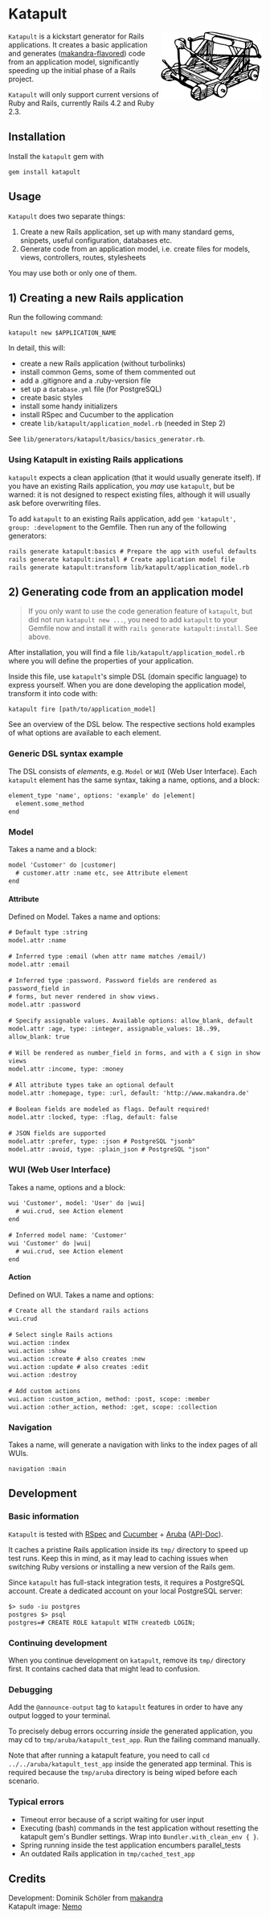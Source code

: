 # Katapult

<img src="katapult.png" width="200px" align="right" />


`Katapult` is a kickstart generator for Rails applications. It creates a basic
application and generates ([makandra-flavored](https://leanpub.com/growing-rails))
code from an application model, significantly speeding up the initial phase of a
Rails project.

`Katapult` will only support current versions of Ruby and Rails, currently
Rails 4.2 and Ruby 2.3.


## Installation

Install the `katapult` gem with

    gem install katapult


## Usage

`Katapult` does two separate things:

1. Create a new Rails application, set up with many standard gems, snippets,
   useful configuration, databases etc.
2. Generate code from an application model, i.e. create files for models, views,
   controllers, routes, stylesheets

You may use both or only one of them.


## 1) Creating a new Rails application

Run the following command:

    katapult new $APPLICATION_NAME

In detail, this will:
 
- create a new Rails application (without turbolinks)
- install common Gems, some of them commented out
- add a .gitignore and a .ruby-version file
- set up a `database.yml` file (for PostgreSQL)
- create basic styles
- install some handy initializers
- install RSpec and Cucumber to the application
- create `lib/katapult/application_model.rb` (needed in Step 2)

See `lib/generators/katapult/basics/basics_generator.rb`.

### Using Katapult in existing Rails applications
`katapult` expects a clean application (that it would usually generate itself).
If you have an existing Rails application, you *may* use `katapult`, but be
warned: it is not designed to respect existing files, although it will usually
ask before overwriting files.

To add `katapult` to an existing Rails application, add
`gem 'katapult', group: :development` to the Gemfile. Then run any of the
following generators:

    rails generate katapult:basics # Prepare the app with useful defaults
    rails generate katapult:install # Create application model file
    rails generate katapult:transform lib/katapult/application_model.rb


## 2) Generating code from an application model

> If you only want to use the code generation feature of `katapult`, but did not
> run `katapult new ...`, you need to add `katapult` to your Gemfile now and
> install it with `rails generate katapult:install`. See above.

After installation, you will find a file `lib/katapult/application_model.rb`
where you will define the properties of your application.

Inside this file, use `katapult`'s simple DSL (domain specific language) to
express yourself. When you are done developing the application model, transform
it into code with:

    katapult fire [path/to/application_model]

See an overview of the DSL below. The respective sections hold examples of what
options are available to each element.

### Generic DSL syntax example
The DSL consists of _elements_, e.g. `Model` or `WUI` (Web User Interface). Each
`katapult` element has the same syntax, taking a name, options, and a block:

    element_type 'name', options: 'example' do |element|
      element.some_method
    end


### Model
Takes a name and a block:

    model 'Customer' do |customer|
      # customer.attr :name etc, see Attribute element
    end


#### Attribute
Defined on Model. Takes a name and options:

    # Default type :string
    model.attr :name
    
    # Inferred type :email (when attr name matches /email/)
    model.attr :email

    # Inferred type :password. Password fields are rendered as password_field in
    # forms, but never rendered in show views.
    model.attr :password
    
    # Specify assignable values. Available options: allow_blank, default
    model.attr :age, type: :integer, assignable_values: 18..99, allow_blank: true
    
    # Will be rendered as number_field in forms, and with a € sign in show views
    model.attr :income, type: :money
    
    # All attribute types take an optional default
    model.attr :homepage, type: :url, default: 'http://www.makandra.de'
    
    # Boolean fields are modeled as flags. Default required!
    model.attr :locked, type: :flag, default: false

    # JSON fields are supported
    model.attr :prefer, type: :json # PostgreSQL "jsonb"
    model.attr :avoid, type: :plain_json # PostgreSQL "json"


### WUI (Web User Interface)
Takes a name, options and a block:

    wui 'Customer', model: 'User' do |wui|
      # wui.crud, see Action element
    end

    # Inferred model name: 'Customer'
    wui 'Customer' do |wui|
      # wui.crud, see Action element
    end


#### Action
Defined on WUI. Takes a name and options:

    # Create all the standard rails actions
    wui.crud

    # Select single Rails actions
    wui.action :index
    wui.action :show
    wui.action :create # also creates :new
    wui.action :update # also creates :edit
    wui.action :destroy
    
    # Add custom actions
    wui.action :custom_action, method: :post, scope: :member
    wui.action :other_action, method: :get, scope: :collection
    

### Navigation
Takes a name, will generate a navigation with links to the index pages of all
WUIs.

    navigation :main


## Development

### Basic information
`Katapult` is tested with [RSpec](http://rspec.info/) and
[Cucumber](https://cucumber.io/) + [Aruba](https://github.com/cucumber/aruba)
([API-Doc](http://www.rubydoc.info/github/cucumber/aruba/master/)).

It caches a pristine Rails application inside its `tmp/` directory to
speed up test runs. Keep this in mind, as it may lead to caching issues when
switching Ruby versions or installing a new version of the Rails gem.

Since `katapult` has full-stack integration tests, it requires a PostgreSQL
account. Create a dedicated account on your local PostgreSQL server:

    $> sudo -iu postgres
    postgres $> psql
    postgres=# CREATE ROLE katapult WITH createdb LOGIN;

### Continuing development
When you continue development on `katapult`, remove its `tmp/` directory first.
It contains cached data that might lead to confusion.

### Debugging
Add the `@announce-output` tag to `katapult` features in order to have any output
logged to your terminal.

To precisely debug errors occurring _inside_ the generated application, you may
cd to `tmp/aruba/katapult_test_app`. Run the failing command manually.

Note that after running a katapult feature, you need to call
`cd ../../aruba/katapult_test_app` inside the generated app terminal. This is
required because the `tmp/aruba` directory is being wiped before each scenario.

### Typical errors
- Timeout error because of a script waiting for user input
- Executing (bash) commands in the test application without resetting the
  katapult gem's Bundler settings. Wrap into `Bundler.with_clean_env { }`.
- Spring running inside the test application encumbers parallel_tests
- An outdated Rails application in `tmp/cached_test_app`


## Credits

Development: Dominik Schöler from [makandra](makandra.com)<br />
Katapult image: [Nemo](http://pixabay.com/de/katapult-30061)
